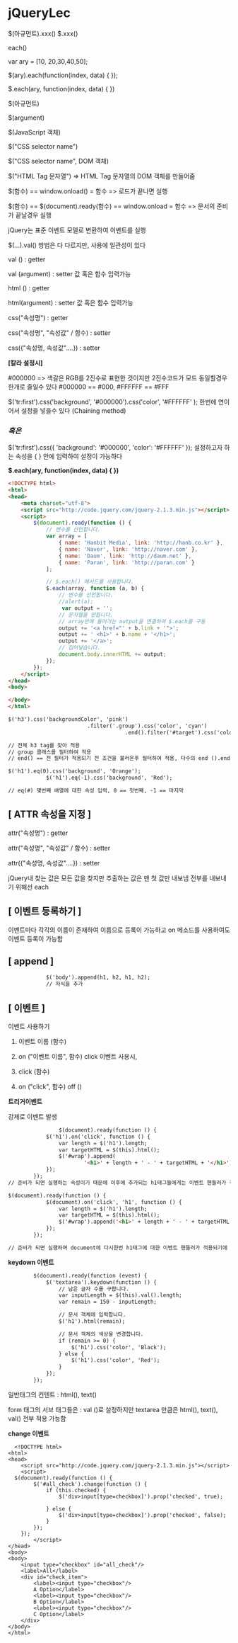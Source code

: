 # jQueryLec

 $(아규먼트).xxx()
$.xxx()

each()

var ary = [10, 20,30,40,50];

$(ary).each(function(index, data) {  });

$.each(ary, function(index, data) {  })

$(아규먼트)

$(argument)

$(JavaScript 객체)

$("CSS selector name")

$("CSS selector name", DOM 객체)

$("HTML Tag 문자열") => HTML Tag 문자열의 DOM 객체를 만들어줌

$(함수) == window.onload() = 함수 => 로드가 끝나면 실행

$(함수) == $(document).ready(함수) == window.onload = 함수 => 문서의 준비가 끝날경우 실행

jQuery는 표준 이벤트 모델로 변환하여 이벤트를 실행

$(...).val()  방법은 다 다르지만, 사용에 일관성이 있다

val () : getter

val (argument) : setter
	값 혹은 함수 입력가능

html () : getter

html(argument) : setter
	값 혹은 함수 입력가능

css("속성명") : getter

css("속성명", "속성값" / 함수) : setter

css({"속성명, 속성값"....}) : setter



**[칼라 설정시]**

#000000 => 색갈은 RGB를 2진수로 표현한 것이지만 2진수코드가 모드 동일할경우 한개로 줄일수 있다
#000000 == #000, #FFFFFF == #FFF

$('tr:first').css('background', '#000000').css('color', '#FFFFFF' );
한번에 연이어서 설정을 넣을수 있다 (Chaining method)

### *혹은*

$('tr:first').css({ 'background': '#000000', 'color': '#FFFFFF' });
설정하고자 하는 속성을 { } 안에 입력하여 설정이 가능하다

**$.each(ary, function(index, data) {  })**

```html
<!DOCTYPE html>
<html>
<head>
	<meta charset="utf-8">
    <script src="http://code.jquery.com/jquery-2.1.3.min.js"></script>
    <script>
        $(document).ready(function () {
            // 변수를 선언합니다.
            var array = [
                { name: 'Hanbit Media', link: 'http://hanb.co.kr' },
                { name: 'Naver', link: 'http://naver.com' },
                { name: 'Daum', link: 'http://daum.net' },
                { name: 'Paran', link: 'http://paran.com' }
            ];

            // $.each() 메서드를 사용합니다.
            $.each(array, function (a, b) {
                // 변수를 선언합니다.
                //alert(a);
                 var output = '';
                // 문자열을 만듭니다.
                // array안에 들어가는 output을 연결하여 $.each를 구동
                output += '<a href="' + b.link + '">';
                output += ' <h1>' + b.name + '</h1>';
                output += '</a>';
                // 집어넣습니다.
                document.body.innerHTML += output;
            });
        });
    </script>
</head>
<body>

</body>
</html>

```



```html
$('h3').css('backgroundColor', 'pink')
                         .filter('.group').css('color', 'cyan')
                                     .end().filter('#target').css('color', 'yellow');

// 전체 h3 tag를 찾아 적용
// group 클래스를 필터하여 적용
// end() == 전 필터가 적용되기 전 조건을 불러온후 필터하여 적용, 다수의 end ().end().end()을 연결가능
```

```html
$('h1').eq(0).css('background', 'Orange');
            $('h1').eq(-1).css('background', 'Red');

// eq(#) 몇번째 배열에 대한 속성 입력, 0 == 첫번째, -1 == 마지막
```

## [ ATTR 속성을 지정 ]

attr("속성명") : getter

attr("속성명", "속성값" / 함수) : setter

attr({"속성명, 속성값"....}) : setter

jQuery내 찾는 값은 모든 값을 찾지만
추출하는 값은 맨 첫 값만 내보냄
전부를 내보내기 위해선 each

## [ 이벤트 등록하기 ]

이벤트마다 각각의 이름이 존재하여 이름으로 등록이 가능하고
on 메소드를 사용하여도 이벤트 등록이 가능함

## [ append ]

```html
            $('body').append(h1, h2, h1, h2); 
			// 자식을 추가
```



## [ 이벤트 ]

이벤트 사용하기

1. 이벤트 이름 (함수)
2. on ("이벤트 이름", 함수)
   click 이벤트 사용시, 

1. click (함수)
2. on ("click", 함수)
   off ()

**트리거이벤트**

강제로 이벤트 발생

```html
                $(document).ready(function () {
            $('h1').on('click', function () {
                var length = $('h1').length;
                var targetHTML = $(this).html();
                $('#wrap').append(
                		'<h1>' + length + ' - ' + targetHTML + '</h1>');
            });
        });
// 준비가 되면 실행하는 속성이기 때문에 이후에 추가되는 h1태그들에게는 이벤트 핸들러가 적용이 안됨

$(document).ready(function () {
            $(document).on('click', 'h1', function () {
                var length = $('h1').length;
                var targetHTML = $(this).html();
                $('#wrap').append('<h1>' + length + ' - ' + targetHTML + '</h1>');
            });
        });

// 준비가 되면 실행하며 document에 다시한번 h1태그에 대한 이벤트 핸들러가 적용되기에 모든 h1태그에 이벤트가 적용 가능해짐
```

**keydown 이벤트**

```html
        $(document).ready(function (event) {
            $('textarea').keydown(function () {
                // 남은 글자 수를 구합니다.
                var inputLength = $(this).val().length;
                var remain = 150 - inputLength;

                // 문서 객체에 입력합니다.
                $('h1').html(remain);

                // 문서 객체의 색상을 변경합니다.
                if (remain >= 0) {
                    $('h1').css('color', 'Black');
                } else {
                    $('h1').css('color', 'Red');
                }
            });
        });
```

일반태그의 컨텐트 : html(), text()

form 태그의 서브 태그들은 : val ()로 설정하지만 textarea 만큼은 html(), text(), val() 전부 적용 가능함

**change 이벤트**

      <!DOCTYPE html>
    <html>
    <head>
        <script src="http://code.jquery.com/jquery-2.1.3.min.js"></script>
        <script>
      $(document).ready(function () {
            $('#all_check').change(function () {
                if (this.checked) {
                    $('div>input[type=checkbox]').prop('checked', true);
                   
                } else {
                    $('div>input[type=checkbox]').prop('checked', false);
                }
            });
        });
            </script>
    </head>
    <body>
    <body>
        <input type="checkbox" id="all_check"/>
        <label>All</label>
        <div id="check_item">
            <label><input type="checkbox"/>
            A Option</label>
            <label><input type="checkbox"/>
            B Option</label>
            <label><input type="checkbox"/>
            C Option</label>
        </div>
    </body>
    </html>